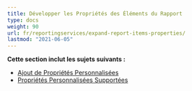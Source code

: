 ```yaml
---
title: Développer les Propriétés des Éléments du Rapport
type: docs
weight: 90
url: fr/reportingservices/expand-report-items-properties/
lastmod: "2021-06-05"
---
```


**Cette section inclut les sujets suivants :**

- [Ajout de Propriétés Personnalisées](/pdf/reportingservices/adding-custom-properties/)
- [Propriétés Personnalisées Supportées](/pdf/reportingservices/custom-properties-supported/)